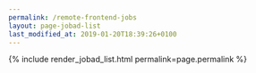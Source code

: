 ```yaml
---
permalink: /remote-frontend-jobs
layout: page-jobad-list
last_modified_at: 2019-01-20T18:39:26+0100
---
```

{% include render_jobad_list.html permalink=page.permalink %}

